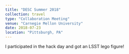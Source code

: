 ```yaml
---
title: "DESC Summer 2018"
collection: travel
type: "Collaboration Meeting"
venue: "Carnegie Mellon University"
date: 2018-07-23
location: "Pittsburgh, PA"
---
```


I participated in the hack day and got an LSST lego figure!
